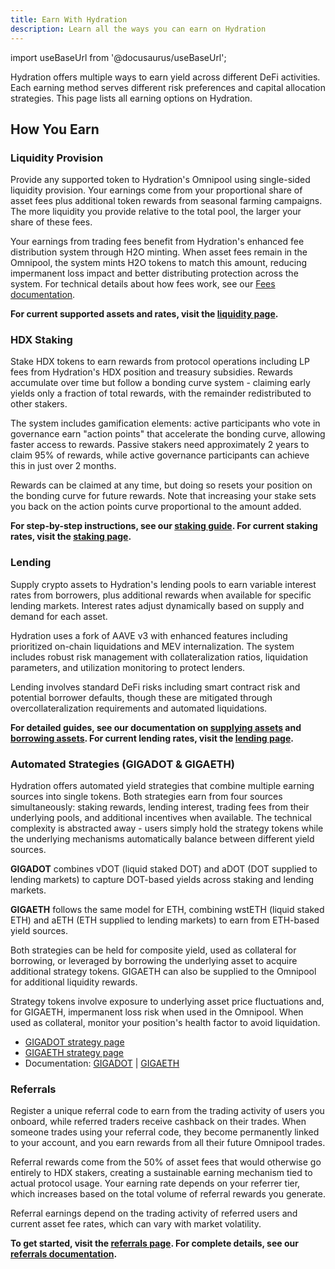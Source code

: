 ```yaml
---
title: Earn With Hydration
description: Learn all the ways you can earn on Hydration
---
```


import useBaseUrl from '@docusaurus/useBaseUrl';

Hydration offers multiple ways to earn yield across different DeFi activities. Each earning method serves different risk preferences and capital allocation strategies. This page lists all earning options on Hydration.

## How You Earn

### Liquidity Provision

Provide any supported token to Hydration's Omnipool using single-sided liquidity provision. Your earnings come from your proportional share of asset fees plus additional token rewards from seasonal farming campaigns. The more liquidity you provide relative to the total pool, the larger your share of these fees.

Your earnings from trading fees benefit from Hydration's enhanced fee distribution system through H2O minting. When asset fees remain in the Omnipool, the system mints H2O tokens to match this amount, reducing impermanent loss impact and better distributing protection across the system. For technical details about how fees work, see our [Fees documentation](https://www.notion.so/Earn-With-Hydration-230ffd09c4a280a183c2f212540430ec?pvs=21).

**For current supported assets and rates, visit the [liquidity page](https://app.hydration.net/liquidity/all-pools).**

### HDX Staking

Stake HDX tokens to earn rewards from protocol operations including LP fees from Hydration's HDX position and treasury subsidies. Rewards accumulate over time but follow a bonding curve system - claiming early yields only a fraction of total rewards, with the remainder redistributed to other stakers.

The system includes gamification elements: active participants who vote in governance earn "action points" that accelerate the bonding curve, allowing faster access to rewards. Passive stakers need approximately 2 years to claim 95% of rewards, while active governance participants can achieve this in just over 2 months.

Rewards can be claimed at any time, but doing so resets your position on the bonding curve for future rewards. Note that increasing your stake sets you back on the action points curve proportional to the amount added.

**For step-by-step instructions, see our [staking guide](https://docs.hydration.net/community/stake_hdx). For current staking rates, visit the [staking page](https://docs.hydration.net/products/staking).**

### Lending

Supply crypto assets to Hydration's lending pools to earn variable interest rates from borrowers, plus additional rewards when available for specific lending markets. Interest rates adjust dynamically based on supply and demand for each asset.

Hydration uses a fork of AAVE v3 with enhanced features including prioritized on-chain liquidations and MEV internalization. The system includes robust risk management with collateralization ratios, liquidation parameters, and utilization monitoring to protect lenders.

Lending involves standard DeFi risks including smart contract risk and potential borrower defaults, though these are mitigated through overcollateralization requirements and automated liquidations.

**For detailed guides, see our documentation on [supplying assets](https://docs.hydration.net/guides/borrow/supply_assets) and [borrowing assets](https://docs.hydration.net/guides/borrow/borrow_assets). For current lending rates, visit the [lending page](https://app.hydration.net/borrow).**

### Automated Strategies (GIGADOT & GIGAETH)

Hydration offers automated yield strategies that combine multiple earning sources into single tokens. Both strategies earn from four sources simultaneously: staking rewards, lending interest, trading fees from their underlying pools, and additional incentives when available. The technical complexity is abstracted away - users simply hold the strategy tokens while the underlying mechanisms automatically balance between different yield sources.

**GIGADOT** combines vDOT (liquid staked DOT) and aDOT (DOT supplied to lending markets) to capture DOT-based yields across staking and lending markets.

**GIGAETH** follows the same model for ETH, combining wstETH (liquid staked ETH) and aETH (ETH supplied to lending markets) to earn from ETH-based yield sources.

Both strategies can be held for composite yield, used as collateral for borrowing, or leveraged by borrowing the underlying asset to acquire additional strategy tokens. GIGAETH can also be supplied to the Omnipool for additional liquidity rewards.

Strategy tokens involve exposure to underlying asset price fluctuations and, for GIGAETH, impermanent loss risk when used in the Omnipool. When used as collateral, monitor your position's health factor to avoid liquidation.

- [GIGADOT strategy page](https://app.hydration.net/strategies/gigadot)
- [GIGAETH strategy page](https://app.hydration.net/strategies/gigaeth)
- Documentation: [GIGADOT](https://docs.hydration.net/products/strategies/gigadot) | [GIGAETH](https://docs.hydration.net/products/strategies/gigaeth)

### Referrals

Register a unique referral code to earn from the trading activity of users you onboard, while referred traders receive cashback on their trades. When someone trades using your referral code, they become permanently linked to your account, and you earn rewards from all their future Omnipool trades.

Referral rewards come from the 50% of asset fees that would otherwise go entirely to HDX stakers, creating a sustainable earning mechanism tied to actual protocol usage. Your earning rate depends on your referrer tier, which increases based on the total volume of referral rewards you generate.

Referral earnings depend on the trading activity of referred users and current asset fee rates, which can vary with market volatility.

**To get started, visit the [referrals page](https://app.hydration.net/referrals). For complete details, see our [referrals documentation](https://docs.hydration.net/community/referrals).**